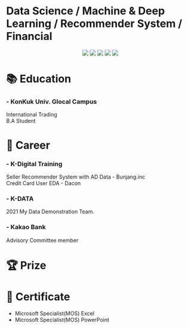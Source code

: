 # Data Science / Machine & Deep Learning / Recommender System / Financial
<div align="center">
<img src="https://img.shields.io/badge/Python-0769AD?style=flat-square&logo=Python&logoColor=white"/> <img src="https://img.shields.io/badge/JupyterLab-E34F26?style=flat-square&logo=Jupyter&logoColor=white"/> <img src="https://img.shields.io/badge/GoogleColab-F9AB00?style=flat-square&logo=GoogleColab&logoColor=white"/> <img src="https://img.shields.io/badge/Tableau-E97627?style=flat-square&logo=Tableau&logoColor=white"/> <img src="https://img.shields.io/badge/MySQL-4479A1?style=flat-square&logo=MySQL&logoColor=white"/> 
</div>

# 📚 Education
### - KonKuk Univ. Glocal Campus  
International Trading  
B.A Student

# 💼 Career
### - K-Digital Training  
Seller Recommender System with AD Data - Bunjang.inc  
Credit Card User EDA - Dacon
  
### - K-DATA  
2021 My Data Demonstration Team. 
  
### - Kakao Bank    
Advisory Committee member




# 🏆 Prize



# 📃 Certificate
- Microsoft Specialist(MOS) Excel
- Microsoft Specialist(MOS) PowerPoint



<!--
**seonwoo-github/seonwoo-github** is a ✨ _special_ ✨ repository because its `README.md` (this file) appears on your GitHub profile.

Here are some ideas to get you started:

- 🔭 I’m currently working on ...
- 🌱 I’m currently learning ...
- 👯 I’m looking to collaborate on ...
- 🤔 I’m looking for help with ...
- 💬 Ask me about ...
- 📫 How to reach me: ...
- 😄 Pronouns: ...
- ⚡ Fun fact: ...
-->
